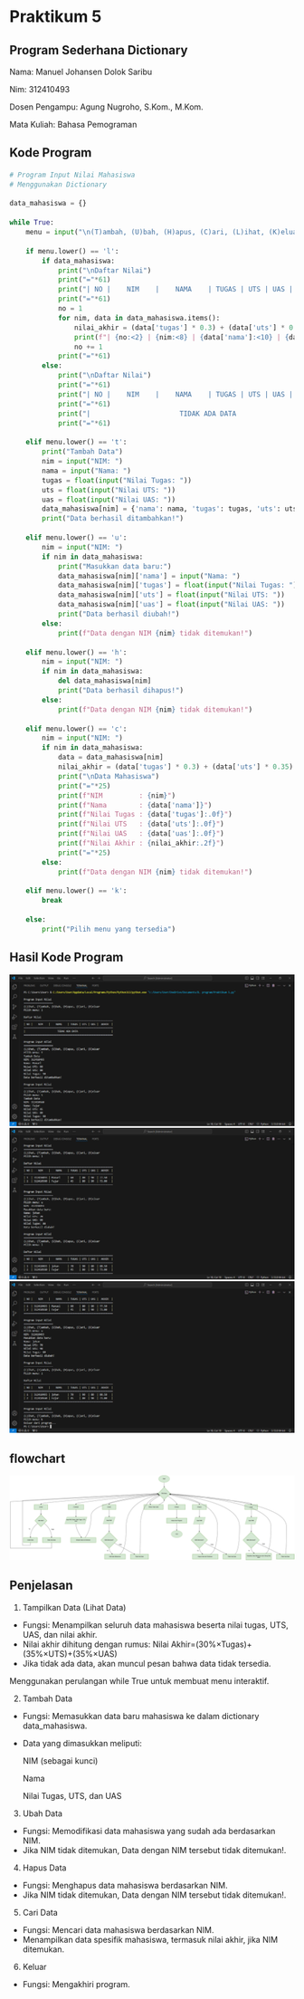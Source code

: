 # Praktikum 5
## Program Sederhana Dictionary
Nama: Manuel Johansen Dolok Saribu

Nim: 312410493

Dosen Pengampu: Agung Nugroho, S.Kom., M.Kom.

Mata Kuliah: Bahasa Pemograman
## Kode Program
```python
# Program Input Nilai Mahasiswa
# Menggunakan Dictionary

data_mahasiswa = {}

while True:
    menu = input("\n(T)ambah, (U)bah, (H)apus, (C)ari, (L)ihat, (K)eluar: ")

    if menu.lower() == 'l':
        if data_mahasiswa:
            print("\nDaftar Nilai")
            print("="*61)
            print("| NO |    NIM    |    NAMA    | TUGAS | UTS | UAS |  AKHIR  |")
            print("="*61)
            no = 1
            for nim, data in data_mahasiswa.items():
                nilai_akhir = (data['tugas'] * 0.3) + (data['uts'] * 0.35) + (data['uas'] * 0.35)
                print(f"| {no:<2} | {nim:<8} | {data['nama']:<10} | {data['tugas']:<5.0f} | {data['uts']:<3.0f} | {data['uas']:<3.0f} | {nilai_akhir:<7.2f} |")
                no += 1
            print("="*61)
        else:
            print("\nDaftar Nilai")
            print("="*61)
            print("| NO |    NIM    |    NAMA    | TUGAS | UTS | UAS |  AKHIR  |")
            print("="*61)
            print("|                      TIDAK ADA DATA                       |")
            print("="*61)

    elif menu.lower() == 't':
        print("Tambah Data")
        nim = input("NIM: ")
        nama = input("Nama: ")
        tugas = float(input("Nilai Tugas: "))
        uts = float(input("Nilai UTS: "))
        uas = float(input("Nilai UAS: "))
        data_mahasiswa[nim] = {'nama': nama, 'tugas': tugas, 'uts': uts, 'uas': uas}
        print("Data berhasil ditambahkan!")

    elif menu.lower() == 'u':
        nim = input("NIM: ")
        if nim in data_mahasiswa:
            print("Masukkan data baru:")
            data_mahasiswa[nim]['nama'] = input("Nama: ")
            data_mahasiswa[nim]['tugas'] = float(input("Nilai Tugas: "))
            data_mahasiswa[nim]['uts'] = float(input("Nilai UTS: "))
            data_mahasiswa[nim]['uas'] = float(input("Nilai UAS: "))
            print("Data berhasil diubah!")
        else:
            print(f"Data dengan NIM {nim} tidak ditemukan!")

    elif menu.lower() == 'h':
        nim = input("NIM: ")
        if nim in data_mahasiswa:
            del data_mahasiswa[nim]
            print("Data berhasil dihapus!")
        else:
            print(f"Data dengan NIM {nim} tidak ditemukan!")

    elif menu.lower() == 'c':
        nim = input("NIM: ")
        if nim in data_mahasiswa:
            data = data_mahasiswa[nim]
            nilai_akhir = (data['tugas'] * 0.3) + (data['uts'] * 0.35) + (data['uas'] * 0.35)
            print("\nData Mahasiswa")
            print("="*25)
            print(f"NIM         : {nim}")
            print(f"Nama        : {data['nama']}")
            print(f"Nilai Tugas : {data['tugas']:.0f}")
            print(f"Nilai UTS   : {data['uts']:.0f}")
            print(f"Nilai UAS   : {data['uas']:.0f}")
            print(f"Nilai Akhir : {nilai_akhir:.2f}")
            print("="*25)
        else:
            print(f"Data dengan NIM {nim} tidak ditemukan!")

    elif menu.lower() == 'k':
        break

    else:
        print("Pilih menu yang tersedia")
```
## Hasil Kode Program
![foto](https://github.com/Manueljds2311105/foto/blob/91c436c5940ff771fdb473f548f4ce3c1be9ac9f/Praktikum%205.py%20-%20Visual%20Studio%20Code%20%5BAdministrator%5D%2011_19_2024%204_54_24%20PM.png)
![foto](https://github.com/Manueljds2311105/foto/blob/91c436c5940ff771fdb473f548f4ce3c1be9ac9f/Praktikum%205.py%20-%20Visual%20Studio%20Code%20%5BAdministrator%5D%2011_19_2024%204_55_04%20PM.png)
![foto](https://github.com/Manueljds2311105/foto/blob/91c436c5940ff771fdb473f548f4ce3c1be9ac9f/Praktikum%205.py%20-%20Visual%20Studio%20Code%20%5BAdministrator%5D%2011_19_2024%204_55_30%20PM.png)
## flowchart
![foto](https://github.com/Manueljds2311105/foto/blob/91c436c5940ff771fdb473f548f4ce3c1be9ac9f/Praktikum%205.png)
## Penjelasan
1. Tampilkan Data (Lihat Data)
- Fungsi: Menampilkan seluruh data mahasiswa beserta nilai tugas, UTS, UAS, dan nilai akhir.
- Nilai akhir dihitung dengan rumus: Nilai Akhir=(30%×Tugas)+(35%×UTS)+(35%×UAS)
- Jika tidak ada data, akan muncul pesan bahwa data tidak tersedia.

Menggunakan perulangan while True untuk membuat menu interaktif.

2. Tambah Data
- Fungsi: Memasukkan data baru mahasiswa ke dalam dictionary data_mahasiswa.
- Data yang dimasukkan meliputi:
  
  NIM (sebagai kunci)
  
  Nama
  
  Nilai Tugas, UTS, dan UAS
3. Ubah Data
- Fungsi: Memodifikasi data mahasiswa yang sudah ada berdasarkan NIM.
- Jika NIM tidak ditemukan, Data dengan NIM tersebut tidak ditemukan!.
4. Hapus Data
- Fungsi: Menghapus data mahasiswa berdasarkan NIM.
- Jika NIM tidak ditemukan, Data dengan NIM tersebut tidak ditemukan!.
5. Cari Data
- Fungsi: Mencari data mahasiswa berdasarkan NIM.
- Menampilkan data spesifik mahasiswa, termasuk nilai akhir, jika NIM ditemukan.
6. Keluar
- Fungsi: Mengakhiri program.
